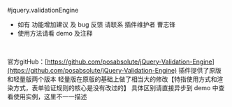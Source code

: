 #jquery.validationEngine
* 如有 功能增加建议 及 bug 反馈 请联系 插件维护者 曹志锋  
* 使用方法请看 demo 及注释

<br />

官方gitHub：[https://github.com/posabsolute/jQuery-Validation-Engine](https://github.com/posabsolute/jQuery-Validation-Engine)
插件提供了原版和轻量版两个版本
轻量版在原版的基础上做了相当大的修改【特指使用方式和渲染方式，表单验证规则的核心是没有改过的】
具体区别请直接异步到 demo 中查看使用实例，这里不一一描述
